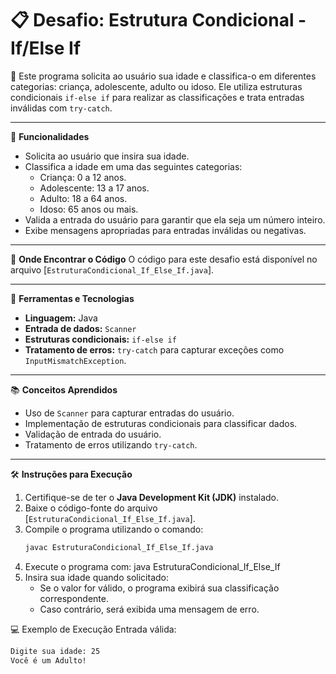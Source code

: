 # 📋 Desafio: Estrutura Condicional - If/Else If

📝 Este programa solicita ao usuário sua idade e classifica-o em diferentes categorias: criança, adolescente, adulto ou idoso. Ele utiliza estruturas condicionais `if-else if` para realizar as classificações e trata entradas inválidas com `try-catch`.

---

🧩 **Funcionalidades**
- Solicita ao usuário que insira sua idade.
- Classifica a idade em uma das seguintes categorias:
  - Criança: 0 a 12 anos.
  - Adolescente: 13 a 17 anos.
  - Adulto: 18 a 64 anos.
  - Idoso: 65 anos ou mais.
- Valida a entrada do usuário para garantir que ela seja um número inteiro.
- Exibe mensagens apropriadas para entradas inválidas ou negativas.

---

📂 **Onde Encontrar o Código**
O código para este desafio está disponível no arquivo [`EstruturaCondicional_If_Else_If.java`].

---

🔧 **Ferramentas e Tecnologias**
- **Linguagem:** Java
- **Entrada de dados:** `Scanner`
- **Estruturas condicionais:** `if-else if`
- **Tratamento de erros:** `try-catch` para capturar exceções como `InputMismatchException`.

---

📚 **Conceitos Aprendidos**
- Uso de `Scanner` para capturar entradas do usuário.
- Implementação de estruturas condicionais para classificar dados.
- Validação de entrada do usuário.
- Tratamento de erros utilizando `try-catch`.

---

🛠️ **Instruções para Execução**
1. Certifique-se de ter o **Java Development Kit (JDK)** instalado.
2. Baixe o código-fonte do arquivo [`EstruturaCondicional_If_Else_If.java`].
3. Compile o programa utilizando o comando:
   ```bash
   javac EstruturaCondicional_If_Else_If.java
4. Execute o programa com:
   java EstruturaCondicional_If_Else_If
5. Insira sua idade quando solicitado:
    * Se o valor for válido, o programa exibirá sua classificação correspondente.
    * Caso contrário, será exibida uma mensagem de erro.

💻 Exemplo de Execução Entrada válida:
```bash
Digite sua idade: 25
Você é um Adulto!


